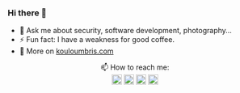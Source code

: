 ### Hi there 👋

- 💬 Ask me about security, software development, photography...
- ⚡ Fun fact: I have a weakness for good coffee.
- 📝 More on [kouloumbris.com](https://kouloumbris.com)

<p align="center">
📫 How to reach me:<br/>
<a href="https://twitter.com/justckr" target="blank"><img align="center" src="https://cdn.jsdelivr.net/npm/simple-icons@3.0.1/icons/twitter.svg" alt="justckr" height="20" width="20" /></a>
<a href="https://linkedin.com/in/justckr" target="blank"><img align="center" src="https://cdn.jsdelivr.net/npm/simple-icons@3.0.1/icons/linkedin.svg" alt="justckr" height="20" width="20" /></a>
<a href="https://fb.com/justckr" target="blank"><img align="center" src="https://cdn.jsdelivr.net/npm/simple-icons@3.0.1/icons/facebook.svg" alt="justckr" height="20" width="20" /></a>
<a href="https://instagram.com/justckr" target="blank"><img align="center" src="https://cdn.jsdelivr.net/npm/simple-icons@3.0.1/icons/instagram.svg" alt="justckr" height="20" width="20" /></a>
</p>
